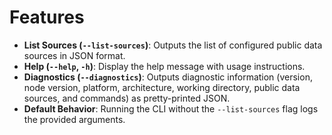 # Features

- **List Sources (`--list-sources`)**: Outputs the list of configured public data sources in JSON format.
- **Help (`--help`, `-h`)**: Display the help message with usage instructions.
- **Diagnostics (`--diagnostics`)**: Outputs diagnostic information (version, node version, platform, architecture, working directory, public data sources, and commands) as pretty-printed JSON.
- **Default Behavior**: Running the CLI without the `--list-sources` flag logs the provided arguments.
